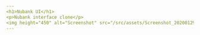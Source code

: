 ```yaml
---
<h1>Nubank UI</h1>
<p>Nubank interface clone</p>
<img height="450" alt="Screenshot" src="/src/assets/Screenshot_20200129-180441_nubank2.jpg" />
---
```

